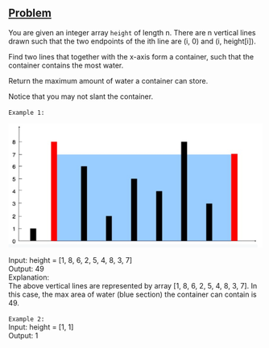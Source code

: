 ## [Problem](https://leetcode.com/problems/container-with-most-water/)

You are given an integer array `height` of length n. There are n vertical lines drawn such that the two endpoints of the ith line are (i, 0) and (i, height[i]).

Find two lines that together with the x-axis form a container, such that the container contains the most water.

Return the maximum amount of water a container can store.

Notice that you may not slant the container.

`Example 1:`

![](./__ref/water_container.png)

Input: height = [1, 8, 6, 2, 5, 4, 8, 3, 7]  
Output: 49  
Explanation:  
The above vertical lines are represented by array [1, 8, 6, 2, 5, 4, 8, 3, 7]. In this case, the max area of water (blue section) the container can contain is 49.

`Example 2:`  
Input: height = [1, 1]  
Output: 1